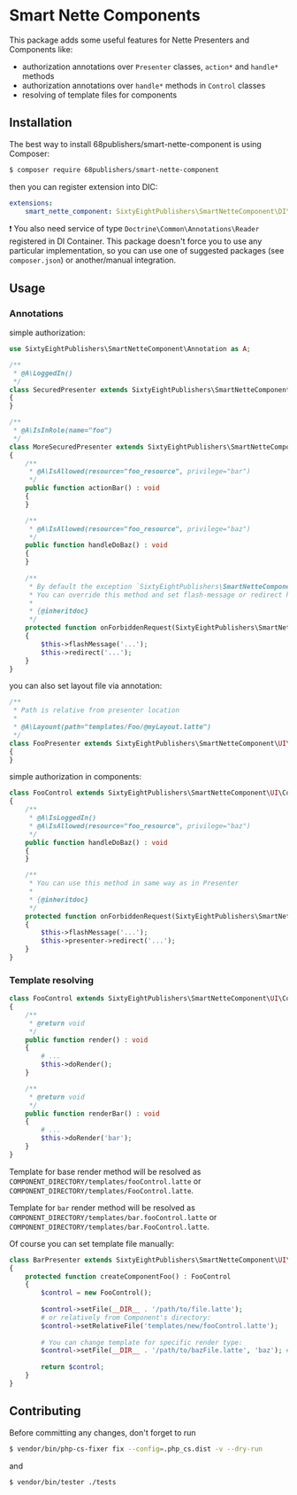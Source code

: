 # Smart Nette Components

This package adds some useful features for Nette Presenters and Components like:

- authorization annotations over `Presenter` classes, `action*` and `handle*` methods
- authorization annotations over `handle*` methods in `Control` classes
- resolving of template files for components

## Installation

The best way to install 68publishers/smart-nette-component is using Composer:

```bash
$ composer require 68publishers/smart-nette-component
```

then you can register extension into DIC:

```yaml
extensions:
    smart_nette_component: SixtyEightPublishers\SmartNetteComponent\DI\SmartNetteComponentExtension
```

:exclamation: You also need service of type `Doctrine\Common\Annotations\Reader` registered in DI Container. 
This package doesn't force you to use any particular implementation, so you can use one of suggested packages (see `composer.json`) or another/manual integration.

## Usage

### Annotations

simple authorization:

```php
use SixtyEightPublishers\SmartNetteComponent\Annotation as A;

/**
 * @A\LoggedIn()
 */
class SecuredPresenter extends SixtyEightPublishers\SmartNetteComponent\UI\Presenter
{
}

/**
 * @A\IsInRole(name="foo")
 */
class MoreSecuredPresenter extends SixtyEightPublishers\SmartNetteComponent\UI\Presenter
{
	/**
	 * @A\IsAllowed(resource="foo_resource", privilege="bar")
	 */
	public function actionBar() : void
	{
	}

	/**
	 * @A\IsAllowed(resource="foo_resource", privilege="baz")
	 */
	public function handleDoBaz() : void
	{
	}
	
	/**
	 * By default the exception `SixtyEightPublishers\SmartNetteComponent\Exception\ForbiddenRequestException` is thrown.
	 * You can override this method and set flash-message or redirect here:
	 *
	 * {@inheritdoc}
	 */
	protected function onForbiddenRequest(SixtyEightPublishers\SmartNetteComponent\Annotation\AuthorizationAnnotationInterface $annotation): void
	{
		$this->flashMessage('...');
		$this->redirect('...');
	}
}
```

you can also set layout file via annotation:

```php
/**
 * Path is relative from presenter location
 *
 * @A\Layount(path="templates/Foo/@myLayout.latte")
 */
class FooPresenter extends SixtyEightPublishers\SmartNetteComponent\UI\Presenter
{
}
```

simple authorization in components:

```php
class FooControl extends SixtyEightPublishers\SmartNetteComponent\UI\Control
{
	/**
	 * @A\IsLoggedIn()
	 * @A\IsAllowed(resource="foo_resource", privilege="baz")
	 */
	public function handleDoBaz() : void
	{
	}

	/**
	 * You can use this method in same way as in Presenter
	 *
	 * {@inheritdoc}
	 */
	protected function onForbiddenRequest(SixtyEightPublishers\SmartNetteComponent\Annotation\AuthorizationAnnotationInterface $annotation): void
	{
		$this->flashMessage('...');
		$this->presenter->redirect('...');
	}
}
```

### Template resolving

```php
class FooControl extends SixtyEightPublishers\SmartNetteComponent\UI\Control
{
	/**
	 * @return void
	 */
	public function render() : void
	{
		# ...
		$this->doRender();
	}

	/**
	 * @return void
	 */
	public function renderBar() : void
	{
		# ...
		$this->doRender('bar');
	}
}
```

Template for base render method will be resolved as `COMPONENT_DIRECTORY/templates/fooControl.latte` or `COMPONENT_DIRECTORY/templates/FooControl.latte`.

Template for `bar` render method will be resolved as `COMPONENT_DIRECTORY/templates/bar.fooControl.latte` or `COMPONENT_DIRECTORY/templates/bar.FooControl.latte`.

Of course you can set template file manually:

```php
class BarPresenter extends SixtyEightPublishers\SmartNetteComponent\UI\Presenter
{
	protected function createComponentFoo() : FooControl
	{
		$control = new FooControl();
		
		$control->setFile(__DIR__ . '/path/to/file.latte');
		# or relatively from Component's directory:
		$control->setRelativeFile('templates/new/fooControl.latte');
		
		# You can change template for specific render type:
		$control->setFile(__DIR__ . '/path/to/bazFile.latte', 'baz'); # template for `renderBaz()`
		
		return $control;
	}
}
```

## Contributing

Before committing any changes, don't forget to run

```bash
$ vendor/bin/php-cs-fixer fix --config=.php_cs.dist -v --dry-run
```

and

```bash
$ vendor/bin/tester ./tests
```
